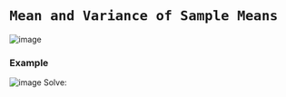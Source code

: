 # `Mean and Variance of Sample Means`

![image](https://user-images.githubusercontent.com/14041622/44943761-791c5b00-adfe-11e8-873f-25ec6e11bdec.png)

### Example
![image](https://user-images.githubusercontent.com/14041622/44943750-407c8180-adfe-11e8-97f8-6c6fe991cc4b.png)
Solve:
